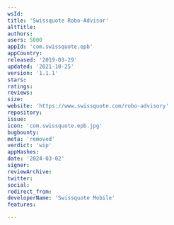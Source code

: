 ```yaml
---
wsId: 
title: 'Swissquote Robo-Advisor'
altTitle: 
authors: 
users: 5000
appId: 'com.swissquote.epb'
appCountry: 
released: '2019-03-29'
updated: '2021-10-25'
version: '1.1.1'
stars: 
ratings: 
reviews: 
size: 
website: 'https://www.swissquote.com/robo-advisory'
repository: 
issue: 
icon: 'com.swissquote.epb.jpg'
bugbounty: 
meta: 'removed'
verdict: 'wip'
appHashes: 
date: '2024-03-02'
signer: 
reviewArchive: 
twitter: 
social: 
redirect_from: 
developerName: 'Swissquote Mobile'
features: 

---
```


